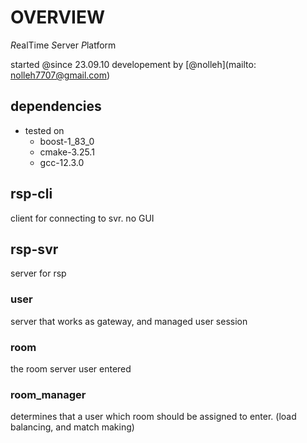 
# OVERVIEW
*R*ealTime *S*erver *P*latform

started @since 23.09.10 
developement by [@nolleh](mailto: nolleh7707@gmail.com)

## dependencies

- tested on
    - boost-1_83_0
    - cmake-3.25.1
    - gcc-12.3.0

## rsp-cli
client for connecting to svr. no GUI 

## rsp-svr
server for rsp

### user 
server that works as gateway, and managed user session 

### room
the room server user entered

### room_manager
determines that a user which room should be assigned to enter.
(load balancing, and match making)
